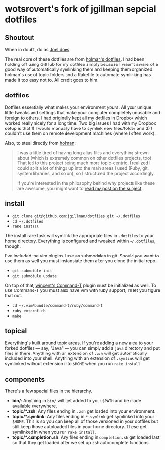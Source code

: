 # wotsrovert's fork of jgillman sepcial dotfiles

## Shoutout
When in doubt, do as [Joel does](https://github.com/jgillman/dotfiles).

The real core of these dotfiles are from [holman's
dotfiles](https://github.com/holman/dotfiles). I had been holding off using
GitHub for my dotfiles simply because I wasn't aware of a good way of
automatically symlinking them and keeping them organized. holman's use of topic
folders and a Rakefile to automate symlinking has made it too easy not to. All
credit goes to him.

## dotfiles

Dotfiles essentially what makes your environment *yours*. All your unique little
tweaks and settings that make your computer completely unusable and foreign to
others. I had originally kept all my dotfiles in Dropbox which worked really
nicely for a long time. Two big issues I had with my Dropbox setup is that 1) I
would manually have to symlink new files/folder and 2) I couldn't use them on
remote development machines (where I often work).

Also, to steal directly from [holman](https://github.com/holman):

> I was a little tired of having long alias files and everything strewn about
> (which is extremely common on other dotfiles projects, too). That led to this
> project being much more topic-centric. I realized I could split a lot of
> things up into the main areas I used (Ruby, git, system libraries, and so on),
> so I structured the project accordingly.
> 
> If you're interested in the philosophy behind why projects like these are
> awesome, you might want to [read my post on the
> subject](http://zachholman.com/2010/08/dotfiles-are-meant-to-be-forked/).

## install

- `git clone git@github.com:jgillman/dotfiles.git ~/.dotfiles`
- `cd ~/.dotfiles`
- `rake install`

The install rake task will symlink the appropriate files in `.dotfiles` to your
home directory. Everything is configured and tweaked within `~/.dotfiles`,
though.

I've included the vim plugins I use as submodules in git. Should you want to
use them as well you must instansiate them after you clone the initial repo.

- `git submodule init`
- `git submodule update`

On top of that, [wincent's Command-T](https://github.com/wincent/Command-T)
plugin must be initialized as well. To use Command-T you must also have vim
with ruby support, I'll let you figure that out.

- `cd ~/.vim/bundle/command-t/ruby/command-t`
- `ruby extconf.rb`
- `make`

## topical

Everything's built around topic areas. If you're adding a new area to your
forked dotfiles — say, "Java" — you can simply add a `java` directory and put
files in there. Anything with an extension of `.zsh` will get automatically
included into your shell. Anything with an extension of `.symlink` will get
symlinked without extension into `$HOME` when you run `rake install`.

## components

There's a few special files in the hierarchy.

- **bin/**: Anything in `bin/` will get added to your `$PATH` and be made
  available everywhere.
- **topic/\*.zsh**: Any files ending in `.zsh` get loaded into your
  environment.
- **topic/\*.symlink**: Any files ending in `*.symlink` get symlinked into
  your `$HOME`. This is so you can keep all of those versioned in your dotfiles
  but still keep those autoloaded files in your home directory. These get
  symlinked in when you run `rake install`.
- **topic/\*.completion.sh**: Any files ending in `completion.sh` get loaded
  last so that they get loaded after we set up zsh autocomplete functions.
